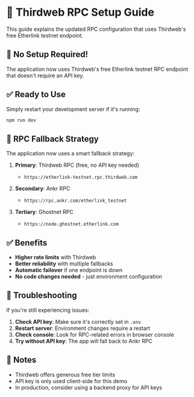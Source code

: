 # 🔗 Thirdweb RPC Setup Guide

This guide explains the updated RPC configuration that uses Thirdweb's free Etherlink testnet endpoint.

## 🚀 No Setup Required!

The application now uses Thirdweb's free Etherlink testnet RPC endpoint that doesn't require an API key.

## ✅ Ready to Use

Simply restart your development server if it's running:

```bash
npm run dev
```

## 🔄 RPC Fallback Strategy

The application now uses a smart fallback strategy:

1. **Primary**: Thirdweb RPC (free, no API key needed)
   - `https://etherlink-testnet.rpc.thirdweb.com`
   
2. **Secondary**: Ankr RPC
   - `https://rpc.ankr.com/etherlink_testnet`
   
3. **Tertiary**: Ghostnet RPC
   - `https://node.ghostnet.etherlink.com`

## ✅ Benefits

- **Higher rate limits** with Thirdweb
- **Better reliability** with multiple fallbacks
- **Automatic failover** if one endpoint is down
- **No code changes needed** - just environment configuration

## 🔧 Troubleshooting

If you're still experiencing issues:

1. **Check API key**: Make sure it's correctly set in `.env`
2. **Restart server**: Environment changes require a restart
3. **Check console**: Look for RPC-related errors in browser console
4. **Try without API key**: The app will fall back to Ankr RPC

## 📝 Notes

- Thirdweb offers generous free tier limits
- API key is only used client-side for this demo
- In production, consider using a backend proxy for API keys
